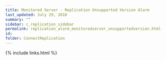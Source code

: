 ```yaml
---
title: ﻿Monitored Server - Replication Unsupported Version Alarm
last_updated: July 29, 2016
summary: ""
sidebar: c_replication_sidebar
permalink: replication_alarm_monitoredserver_unsupportedversion.html
id:
folder: ConnectReplication
---
```




{% include links.html %}
